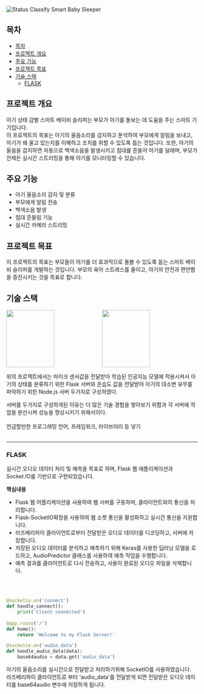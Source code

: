![Status Classify Smart Baby Sleeper](https://capsule-render.vercel.app/api?type=waving&color=auto&height=300&section=header&text=Status%20Classify%20Smart%20Baby%20Sleeper&fontSize=50)

## 목차
- [목차](#목차)
- [프로젝트 개요](#프로젝트-개요)
- [주요 기능](#주요-기능)
- [프로젝트 목표](#프로젝트-목표)
- [기술 스택](#기술-스택)
  - [FLASK](#flask)

## 프로젝트 개요
아기 상태 감별 스마트 베이비 슬리퍼는 부모가 아기를 돌보는 데 도움을 주는 스마트 기기입니다.  
이 프로젝트의 목표는 아기의 울음소리를 감지하고 분석하여 부모에게 알림을 보내고, 아기가 왜 울고 있는지를 이해하고 조치를 취할 수 있도록 돕는 것입니다. 또한, 아기의 울음을 감지하면 자동으로 백색소음을 발생시키고 침대를 흔들어 아기를 달래며, 부모가 언제든 실시간 스트리밍을 통해 아기를 모니터링할 수 있습니다.

## 주요 기능
- 아기 울음소리 감지 및 분류
- 부모에게 알림 전송
- 백색소음 발생
- 침대 흔들림 기능
- 실시간 카메라 스트리밍

## 프로젝트 목표
이 프로젝트의 목표는 부모들이 아기를 더 효과적으로 돌볼 수 있도록 돕는 스마트 베이비 슬리퍼를 개발하는 것입니다. 부모의 육아 스트레스를 줄이고, 아기의 안전과 편안함을 증진시키는 것을 목표로 합니다.

## 기술 스택
<img src="https://img.shields.io/badge/Flask-000000?style=for-the-badge&logo=flask&logoColor=white" width="50%" height="150"><img src="https://img.shields.io/badge/Node.js-43853D?style=for-the-badge&logo=node.js&logoColor=white" width="50%" height="150">

위의 프로젝트에서는 마이크 센서값을 전달받아 학습된 인공지능 모델에 적용시켜서 아기의 상태를 분류하기 위한 Flask 서버와 온습도 값을 전달받아 아기의 대소변 유무를 파악하기 위한 Node.js 서버 두가지로 구성하였다.  

서버를 두가지로 구성하게된 이유는 더 많은 기술 경험을 쌓아보기 위함과 각 서버에 작업을 분산시켜 성능을 향상시키기 위해서이다.
<br>
<br>
언급할만한 프로그래밍 언어, 프레임워크, 라이브러리 등 넣기  
<br>
***
### FLASK
실시간 오디오 데이터 처리 및 예측을 목표로 하며, Flask 웹 애플리케이션과 Socket.IO를 기반으로 구현되었습니다. 

**핵심내용**
- Flask 웹 어플리케이션을 사용하여 웹 서버를 구동하며, 클라이언트와의 통신을 처리합니다.
- Flask-SocketIO확장을 사용하여 웹 소켓 통신을 활성화하고 실시간 통신을 지원합니다.
- 라즈베리파이 클라이언트로부터 전달받은 오디오 데이터를 디코딩하고, 서버에 저장합니다.
- 저장된 오디오 데이터를 분석하고 예측하기 위해 Keras를 사용한 딥러닝 모델을 로드하고, AudioPredictor 클래스를 사용하여 예측 작업을 수행합니다.
- 예측 결과를 클라이언트로 다시 전송하고, 사용이 완료된 오디오 파일을 삭제합니다.
<br>
<br/>

```python
@socketio.on('connect')
def handle_connect():
    print('Client connected')
    
@app.route('/')
def home():
    return 'Welcome to my Flask Server!'   

@socketio.on('audio_data')
def handle_audio_data(data):
    base64audio = data.get('audio_data')
```

아기의 울음소리를 실시간으로 전달받고 처리하기위해 SocketIO를 사용하였습니다.  
라즈베리파이 클라이언트로 부터 'audio_data'를 전달받게 되면 전달받은 오디오 데이터를 base64audio 변수에 저장하게 됩니다.